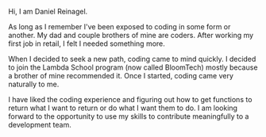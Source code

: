 Hi, I am Daniel Reinagel.

As long as I remember I've been exposed to coding in some form or another. My dad and couple brothers of mine are coders. After working my first job in retail, I felt I needed something more.

When I decided to seek a new path, coding came to mind quickly. I decided to join the Lambda School program (now called BloomTech) mostly because a brother of mine recommended it. Once I started, coding came very naturally to me.

I have liked the coding experience and figuring out how to get functions to return what I want to return or do what I want them to do. I am looking forward to the opportunity to use my skills to contribute meaningfully to a development team.
